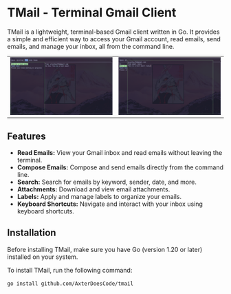 # TMail - Terminal Gmail Client

TMail is a lightweight, terminal-based Gmail client written in Go. It provides a simple and efficient way to access your Gmail account, read emails, send emails, and manage your inbox, all from the command line.

|                        |                        |
| ---------------------- | ---------------------- |
| ![](screenshot.png) | ![](screenshot2.png) |

## Features

- **Read Emails:** View your Gmail inbox and read emails without leaving the terminal.
- **Compose Emails:** Compose and send emails directly from the command line.
- **Search:** Search for emails by keyword, sender, date, and more.
- **Attachments:** Download and view email attachments.
- **Labels:** Apply and manage labels to organize your emails.
- **Keyboard Shortcuts:** Navigate and interact with your inbox using keyboard shortcuts.

## Installation

Before installing TMail, make sure you have Go (version 1.20 or later) installed on your system.

To install TMail, run the following command:

```shell
go install github.com/AxterDoesCode/tmail
